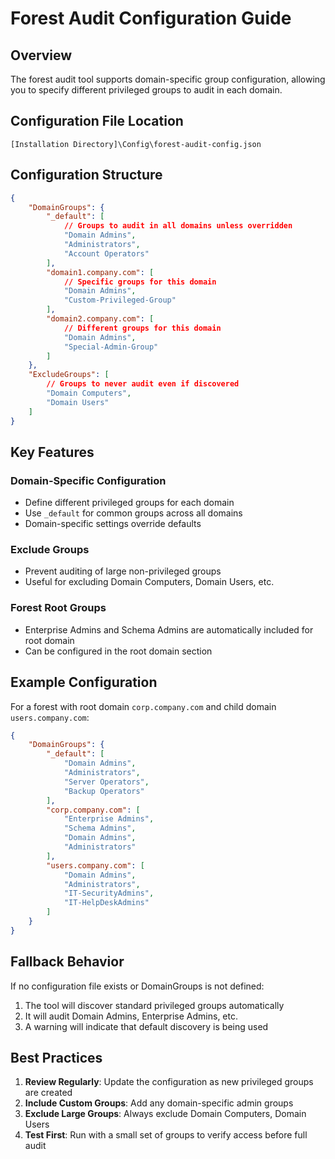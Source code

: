 # Forest Audit Configuration Guide

## Overview

The forest audit tool supports domain-specific group configuration, allowing you to specify different privileged groups to audit in each domain.

## Configuration File Location

`[Installation Directory]\Config\forest-audit-config.json`

## Configuration Structure

```json
{
    "DomainGroups": {
        "_default": [
            // Groups to audit in all domains unless overridden
            "Domain Admins",
            "Administrators",
            "Account Operators"
        ],
        "domain1.company.com": [
            // Specific groups for this domain
            "Domain Admins",
            "Custom-Privileged-Group"
        ],
        "domain2.company.com": [
            // Different groups for this domain
            "Domain Admins",
            "Special-Admin-Group"
        ]
    },
    "ExcludeGroups": [
        // Groups to never audit even if discovered
        "Domain Computers",
        "Domain Users"
    ]
}
```

## Key Features

### Domain-Specific Configuration
- Define different privileged groups for each domain
- Use `_default` for common groups across all domains
- Domain-specific settings override defaults

### Exclude Groups
- Prevent auditing of large non-privileged groups
- Useful for excluding Domain Computers, Domain Users, etc.

### Forest Root Groups
- Enterprise Admins and Schema Admins are automatically included for root domain
- Can be configured in the root domain section

## Example Configuration

For a forest with root domain `corp.company.com` and child domain `users.company.com`:

```json
{
    "DomainGroups": {
        "_default": [
            "Domain Admins",
            "Administrators",
            "Server Operators",
            "Backup Operators"
        ],
        "corp.company.com": [
            "Enterprise Admins",
            "Schema Admins",
            "Domain Admins",
            "Administrators"
        ],
        "users.company.com": [
            "Domain Admins",
            "Administrators",
            "IT-SecurityAdmins",
            "IT-HelpDeskAdmins"
        ]
    }
}
```

## Fallback Behavior

If no configuration file exists or DomainGroups is not defined:
1. The tool will discover standard privileged groups automatically
2. It will audit Domain Admins, Enterprise Admins, etc.
3. A warning will indicate that default discovery is being used

## Best Practices

1. **Review Regularly**: Update the configuration as new privileged groups are created
2. **Include Custom Groups**: Add any domain-specific admin groups
3. **Exclude Large Groups**: Always exclude Domain Computers, Domain Users
4. **Test First**: Run with a small set of groups to verify access before full audit